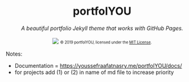<div align="center">
    <h1>portfolYOU</h1>
    <i>A beautiful portfolio Jekyll theme that works with GitHub Pages.</i>
    <br><br>
    <img src="screenshot.gif">
    <sub><sup>© 2019 portfolYOU, licensed under the <a href="./LICENSE">MIT License</a>.</sup></sub>
</div>

Notes:
- Documentation = https://youssefraafatnasry.me/portfolYOU/docs/
- for projects add (1) or (2) in name of md file to increase priority

